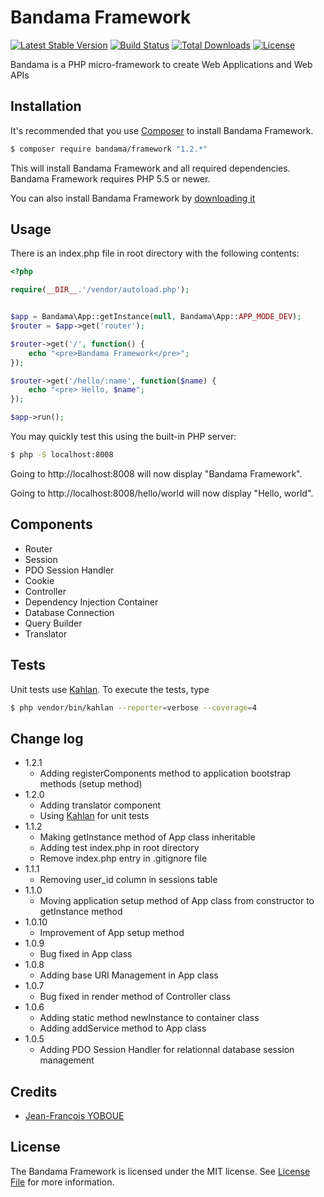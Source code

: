# Bandama Framework

[![Latest Stable Version](https://poser.pugx.org/bandama/framework/v/stable)](https://packagist.org/packages/bandama/framework)
[![Build Status](https://travis-ci.org/bandama-framework/bandama-framework.svg?branch=master)](https://travis-ci.org/bandama-framework/bandama-framework)
[![Total Downloads](https://poser.pugx.org/bandama/framework/downloads)](https://packagist.org/packages/bandama/framework)
[![License](https://poser.pugx.org/bandama/framework/license)](https://packagist.org/packages/bandama/framework)

Bandama is a PHP micro-framework to create Web Applications and Web APIs


## Installation

It's recommended that you use [Composer](https://getcomposer.org/) to install Bandama Framework.

```bash
$ composer require bandama/framework "1.2.*"
```

This will install Bandama Framework and all required dependencies. Bandama Framework requires PHP 5.5 or newer.

You can also install Bandama Framework by [downloading it](https://github.com/bandama-framework/bandama-framework/archive/master.zip)


## Usage

There is an index.php file in root directory with the following contents:

```php
<?php

require(__DIR__.'/vendor/autoload.php');


$app = Bandama\App::getInstance(null, Bandama\App::APP_MODE_DEV);
$router = $app->get('router');

$router->get('/', function() {
    echo "<pre>Bandama Framework</pre>";
});

$router->get('/hello/:name', function($name) {
    echo "<pre> Hello, $name";
});

$app->run();
```

You may quickly test this using the built-in PHP server:
```bash
$ php -S localhost:8008
```

Going to http://localhost:8008 will now display "Bandama Framework".

Going to http://localhost:8008/hello/world will now display "Hello, world".


## Components

* Router
* Session
* PDO Session Handler
* Cookie
* Controller
* Dependency Injection Container
* Database Connection
* Query Builder
* Translator


## Tests

Unit tests use [Kahlan](https://github.com/kahlan/kahlan). To execute the tests, type

```bash
$ php vendor/bin/kahlan --reporter=verbose --coverage=4
```

## Change log

* 1.2.1
    - Adding registerComponents method to application bootstrap methods (setup method)
* 1.2.0
    - Adding translator component
    - Using [Kahlan](https://github.com/kahlan/kahlan) for unit tests
* 1.1.2
    - Making getInstance method of App class inheritable
    - Adding test index.php in root directory
    - Remove index.php entry in .gitignore file
* 1.1.1
    - Removing user_id column in sessions table
* 1.1.0
    - Moving application setup method of App class from constructor to getInstance method
* 1.0.10
    - Improvement of App setup method
* 1.0.9
    - Bug fixed in App class
* 1.0.8
    - Adding base URI Management in App class
* 1.0.7
    - Bug fixed in render method of Controller class
* 1.0.6
    - Adding static method newInstance to container class
    - Adding addService method to App class
* 1.0.5
    - Adding PDO Session Handler for relationnal database session management

## Credits

- [Jean-François YOBOUE](https://github.com/jfyoboue)

## License

The Bandama Framework is licensed under the MIT license. See [License File](LICENSE.md) for more information.
